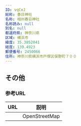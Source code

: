 ```yaml
---
ID: vqCeJ
総称: 春日神社
名称: 相州春日神社
名称読み: null
別名: null
都道府県: 神奈川県
区域: 横浜市
緯度: 35.3852041
経度: 139.4923
郵便番号: 2450066
住所: 神奈川県横浜市戸塚区俣野町７００
---
```


## その他

### 参考URL

| URL | 説明          |
| --- | ------------- |
|     | OpenStreetMap |
